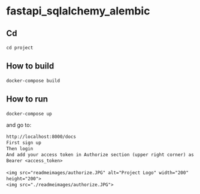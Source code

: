 # fastapi_sqlalchemy_alembic

## Cd

    cd project


## How to build

    docker-compose build

## How to run

    docker-compose up

and go to:

    http://localhost:8000/docs
    First sign up
    Then login
    And add your access token in Authorize section (upper right corner) as Bearer <access_token>
    
    <img src="readmeimages/authorize.JPG" alt="Project Logo" width="200" height="200">
    <img src="./readmeimages/authorize.JPG">  
    
